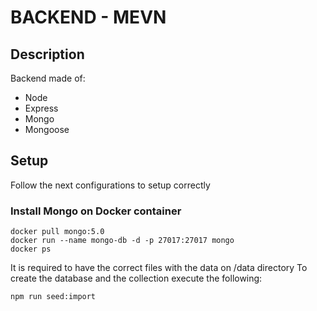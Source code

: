 # BACKEND - MEVN
## Description

Backend made of: 

- Node
- Express
- Mongo
- Mongoose

## Setup
Follow the next configurations to setup correctly
### Install Mongo on Docker container
```
docker pull mongo:5.0
docker run --name mongo-db -d -p 27017:27017 mongo
docker ps
```
It is required to have the correct files with the data on /data directory
To create the database and the collection execute the following:
```
npm run seed:import
```
